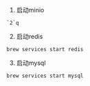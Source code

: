 1. 启动minio
```shell
`2`q
```
2. 启动redis
```shell
brew services start redis
```
3. 启动mysql
```shell
brew services start mysql
```